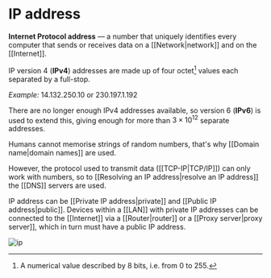 # IP address
**Internet Protocol address** — a number that uniquely identifies every
computer that sends or receives data on a [[Network|network]] and on the
[[Internet]].

IP version 4 (**IPv4**) addresses are made up of four octet[^octet] values each
separated by a full-stop.

*Example:* 14.132.250.10 or 230.197.1.192

There are no longer enough IPv4 addresses available, so version 6 (**IPv6**) is
used to extend this, giving enough for more than $3 \times 10^{12}$ separate
addresses.

Humans cannot memorise strings of random numbers, that's why 
[[Domain name|domain names]] are used.

However, the protocol used to transmit data ([[TCP-IP|TCP/IP]]) can only work
with numbers, so to [[Resolving an IP address|resolve an IP address]] the
[[DNS]] servers are used.

IP address can be [[Private IP address|private]] and [[Public IP address|public]]. 
Devices within a [[LAN]] with private IP addresses can be connected to the 
[[Internet]] via a [[Router|router]] or a [[Proxy server|proxy server]], which 
in turn must have a public IP address.

![ip](ip.png) 

[^octet]: A numerical value described by 8 bits, i.e. from 0 to 255.
